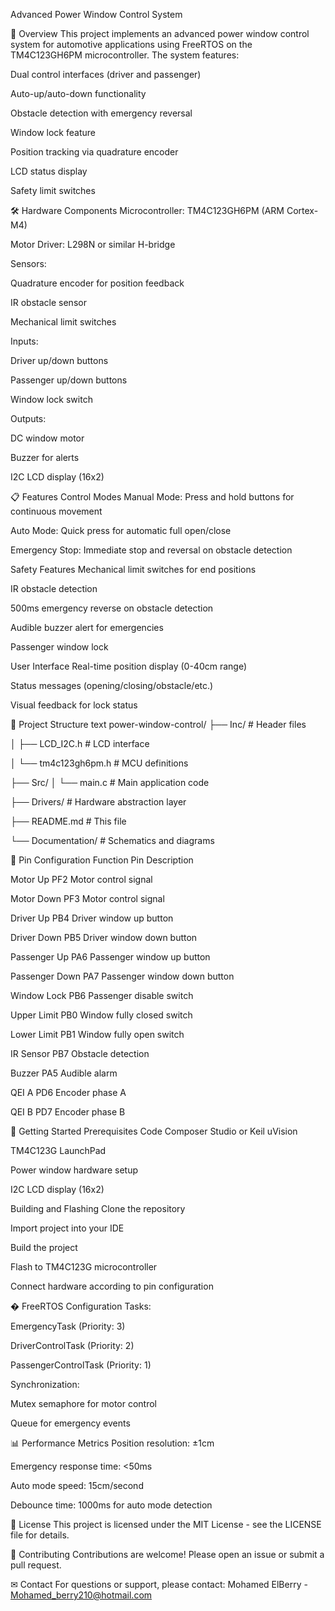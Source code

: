 Advanced Power Window Control System

📖 Overview
This project implements an advanced power window control system for automotive applications using FreeRTOS on the TM4C123GH6PM microcontroller. The system features:

Dual control interfaces (driver and passenger)

Auto-up/auto-down functionality

Obstacle detection with emergency reversal

Window lock feature

Position tracking via quadrature encoder

LCD status display

Safety limit switches

🛠 Hardware Components
Microcontroller: TM4C123GH6PM (ARM Cortex-M4)

Motor Driver: L298N or similar H-bridge

Sensors:

Quadrature encoder for position feedback

IR obstacle sensor

Mechanical limit switches

Inputs:

Driver up/down buttons

Passenger up/down buttons

Window lock switch

Outputs:

DC window motor

Buzzer for alerts

I2C LCD display (16x2)

📋 Features
Control Modes
Manual Mode: Press and hold buttons for continuous movement

Auto Mode: Quick press for automatic full open/close

Emergency Stop: Immediate stop and reversal on obstacle detection

Safety Features
Mechanical limit switches for end positions

IR obstacle detection

500ms emergency reverse on obstacle detection

Audible buzzer alert for emergencies

Passenger window lock

User Interface
Real-time position display (0-40cm range)

Status messages (opening/closing/obstacle/etc.)

Visual feedback for lock status

📂 Project Structure
text
power-window-control/
├── Inc/                 # Header files

│   ├── LCD_I2C.h        # LCD interface

│   └── tm4c123gh6pm.h   # MCU definitions

├── Src/
│   └── main.c           # Main application code

├── Drivers/             # Hardware abstraction layer

├── README.md            # This file

└── Documentation/       # Schematics and diagrams



🔌 Pin Configuration
Function	Pin	Description

Motor Up	PF2	Motor control signal

Motor Down	PF3	Motor control signal

Driver Up	PB4	Driver window up button

Driver Down	PB5	Driver window down button

Passenger Up	PA6	Passenger window up button

Passenger Down	PA7	Passenger window down button

Window Lock	PB6	Passenger disable switch

Upper Limit	PB0	Window fully closed switch

Lower Limit	PB1	Window fully open switch

IR Sensor	PB7	Obstacle detection

Buzzer	PA5	Audible alarm

QEI A	PD6	Encoder phase A

QEI B	PD7	Encoder phase B

🚀 Getting Started
Prerequisites
Code Composer Studio or Keil uVision

TM4C123G LaunchPad

Power window hardware setup

I2C LCD display (16x2)

Building and Flashing
Clone the repository

Import project into your IDE

Build the project

Flash to TM4C123G microcontroller

Connect hardware according to pin configuration

� FreeRTOS Configuration
Tasks:

EmergencyTask (Priority: 3)

DriverControlTask (Priority: 2)

PassengerControlTask (Priority: 1)

Synchronization:

Mutex semaphore for motor control

Queue for emergency events

📊 Performance Metrics
Position resolution: ±1cm

Emergency response time: <50ms

Auto mode speed: 15cm/second

Debounce time: 1000ms for auto mode detection

📝 License
This project is licensed under the MIT License - see the LICENSE file for details.

🤝 Contributing
Contributions are welcome! Please open an issue or submit a pull request.

✉ Contact
For questions or support, please contact:
Mohamed ElBerry - Mohamed_berry210@hotmail.com
